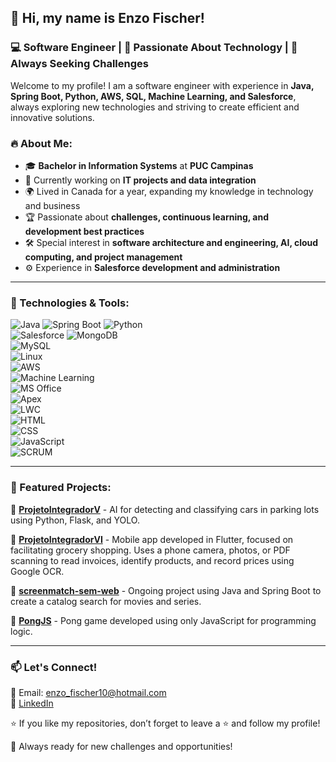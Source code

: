 ## 👋 Hi, my name is Enzo Fischer!  
### 💻 Software Engineer | 🚀 Passionate About Technology | 🎯 Always Seeking Challenges

Welcome to my profile! I am a software engineer with experience in **Java, Spring Boot, Python, AWS, SQL, Machine Learning, and Salesforce**, always exploring new technologies and striving to create efficient and innovative solutions.

### 🔥 About Me:
- 🎓 **Bachelor in Information Systems** at **PUC Campinas**
- 💼 Currently working on **IT projects and data integration**
- 🌍 Lived in Canada for a year, expanding my knowledge in technology and business
- 🏆 Passionate about **challenges, continuous learning, and development best practices**
- 🛠️ Special interest in **software architecture and engineering, AI, cloud computing, and project management**
- ⚙️ Experience in **Salesforce development and administration**

---

### 🚀 Technologies & Tools:

![Java](https://img.shields.io/badge/Java-%23ED8B00.svg?style=flat&logo=openjdk&logoColor=white) 
![Spring Boot](https://img.shields.io/badge/Spring%20Boot-%236DB33F.svg?style=flat&logo=spring&logoColor=white) 
![Python](https://img.shields.io/badge/Python-%233776AB.svg?style=flat&logo=python&logoColor=white)  
![Salesforce](https://img.shields.io/badge/Salesforce-00A1E0?style=flat&logo=salesforce&logoColor=white) 
![MongoDB](https://img.shields.io/badge/MongoDB-%2347A248.svg?style=flat&logo=mongodb&logoColor=white)  
![MySQL](https://img.shields.io/badge/MySQL-%2300758F.svg?style=flat&logo=mysql&logoColor=white)  
![Linux](https://img.shields.io/badge/Linux-%23FCC624.svg?style=flat&logo=linux&logoColor=black)  
![AWS](https://img.shields.io/badge/AWS-%23FF9900.svg?style=flat&logo=amazonaws&logoColor=white)  
![Machine Learning](https://img.shields.io/badge/Machine%20Learning-%2300A878.svg?style=flat&logo=tensorflow&logoColor=white)  
![MS Office](https://img.shields.io/badge/MS%20Office-%23D83B01.svg?style=flat&logo=microsoftoffice&logoColor=white)  
![Apex](https://img.shields.io/badge/Apex-%230099CC.svg?style=flat&logo=salesforce&logoColor=white)  
![LWC](https://img.shields.io/badge/LWC-%230099CC.svg?style=flat&logo=salesforce&logoColor=white)  
![HTML](https://img.shields.io/badge/HTML-%23E34F26.svg?style=flat&logo=html5&logoColor=white)  
![CSS](https://img.shields.io/badge/CSS-%231572B6.svg?style=flat&logo=css3&logoColor=white)  
![JavaScript](https://img.shields.io/badge/JavaScript-%23F7DF1E.svg?style=flat&logo=javascript&logoColor=black)  
![SCRUM](https://img.shields.io/badge/SCRUM-%2300ADD8.svg?style=flat&logo=agile&logoColor=white)  

---

### 📌 Featured Projects:
🔹 **[ProjetoIntegradorV](https://github.com/efsantoss/ProjetoIntegradorV)** - AI for detecting and classifying cars in parking lots using Python, Flask, and YOLO.

🔹 **[ProjetoIntegradorVI](https://github.com/efsantoss/ProjetoIntegradorVI)** - Mobile app developed in Flutter, focused on facilitating grocery shopping. Uses a phone camera, photos, or PDF scanning to read invoices, identify products, and record prices using Google OCR.

🔹 **[screenmatch-sem-web](https://github.com/efsantoss/screenmatch-sem-web)** - Ongoing project using Java and Spring Boot to create a catalog search for movies and series.

🔹 **[PongJS](https://github.com/efsantoss/PongJS)** - Pong game developed using only JavaScript for programming logic.

---

### 📫 Let's Connect!
📧 Email: enzo_fischer10@hotmail.com  
💼 [LinkedIn](https://www.linkedin.com/in/enzo-fischer-/)  

⭐ If you like my repositories, don’t forget to leave a ⭐ and follow my profile!

🚀 Always ready for new challenges and opportunities!

